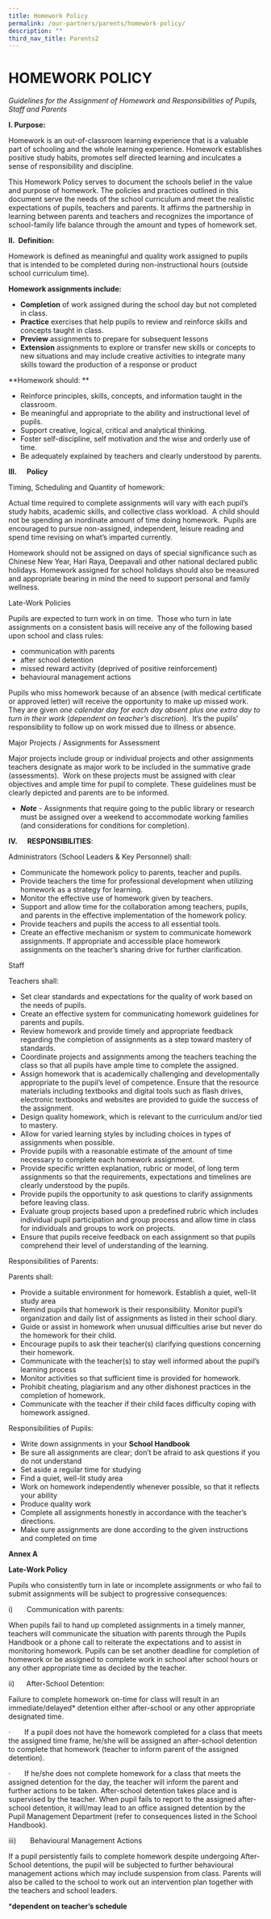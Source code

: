 ```yaml
---
title: Homework Policy
permalink: /our-partners/parents/homework-policy/
description: ""
third_nav_title: Parents2
---
```

# **HOMEWORK POLICY**

_Guidelines for the Assignment of Homework and Responsibilities of Pupils, Staff and Parents_  

**I. Purpose:**

Homework is an out-of-classroom learning experience that is a valuable part of schooling and the whole learning experience. Homework establishes positive study habits, promotes self directed learning and inculcates a sense of responsibility and discipline.

This Homework Policy serves to document the schools belief in the value and purpose of homework. The policies and practices outlined in this document serve the needs of the school curriculum and meet the realistic expectations of pupils, teachers and parents. It affirms the partnership in learning between parents and teachers and recognizes the importance of school-family life balance through the amount and types of homework set.

  

**II.  Definition:**

Homework is defined as meaningful and quality work assigned to pupils that is intended to be completed during non-instructional hours (outside school curriculum time).

**Homework assignments include:**

*   **Completion** of work assigned during the school day but not completed in class.
*   **Practice** exercises that help pupils to review and reinforce skills and concepts taught in class.
*   **Preview** assignments to prepare for subsequent lessons
*   **Extension** assignments to explore or transfer new skills or concepts to new situations and may include creative activities to integrate many skills toward the production of a response or product 

**Homework should: **

*   Reinforce principles, skills, concepts, and information taught in the classroom.
*   Be meaningful and appropriate to the ability and instructional level of pupils.
*   Support creative, logical, critical and analytical thinking.
*   Foster self-discipline, self motivation and the wise and orderly use of time.
*   Be adequately explained by teachers and clearly understood by parents.


**III.      Policy**

Timing, Scheduling and Quantity of homework:

Actual time required to complete assignments will vary with each pupil’s study habits, academic skills, and collective class workload.  A child should not be spending an inordinate amount of time doing homework.  Pupils are encouraged to pursue non-assigned, independent, leisure reading and spend time revising on what’s imparted currently.

Homework should not be assigned on days of special significance such as Chinese New Year, Hari Raya, Deepavali and other national declared public holidays. Homework assigned for school holidays should also be measured and appropriate bearing in mind the need to support personal and family wellness.

Late-Work Policies

Pupils are expected to turn work in on time.  Those who turn in late assignments on a consistent basis will receive any of the following based upon school and class rules:

*   communication with parents
*   after school detention
*   missed reward activity (deprived of positive reinforcement)
*   behavioural management actions

Pupils who miss homework because of an absence (with medical certificate or approved letter) will receive the opportunity to make up missed work.  They are given _one calendar day for each day absent plus one extra day to turn in their work_ (_dependent on teacher’s discretion_).  It’s the pupils’ responsibility to follow up on work missed due to illness or absence.

Major Projects / Assignments for Assessment

Major projects include group or individual projects and other assignments teachers designate as major work to be included in the summative grade (assessments).  Work on these projects must be assigned with clear objectives and ample time for pupil to complete. These guidelines must be clearly depicted and parents are to be informed.

*   **_Note_** \- Assignments that require going to the public library or research must be assigned over a weekend to accommodate working families (and considerations for conditions for completion).


**IV.      RESPONSIBILITIES**:

Administrators (School Leaders & Key Personnel) shall:

*   Communicate the homework policy to parents, teacher and pupils.
*   Provide teachers the time for professional development when utilizing homework as a strategy for learning.
*   Monitor the effective use of homework given by teachers.
*   Support and allow time for the collaboration among teachers, pupils, and parents in the effective implementation of the homework policy.
*   Provide teachers and pupils the access to all essential tools.
*   Create an effective mechanism or system to communicate homework assignments. If appropriate and accessible place homework assignments on the teacher’s sharing drive for further clarification.

Staff

Teachers shall:

*   Set clear standards and expectations for the quality of work based on the needs of pupils.
*   Create an effective system for communicating homework guidelines for parents and pupils.
*   Review homework and provide timely and appropriate feedback regarding the completion of assignments as a step toward mastery of standards.
*   Coordinate projects and assignments among the teachers teaching the class so that all pupils have ample time to complete the assigned.
*   Assign homework that is academically challenging and developmentally appropriate to the pupil’s level of competence. Ensure that the resource materials including textbooks and digital tools such as flash drives, electronic textbooks and websites are provided to guide the success of the assignment.
*   Design quality homework, which is relevant to the curriculum and/or tied to mastery.
*   Allow for varied learning styles by including choices in types of assignments when possible.
*   Provide pupils with a reasonable estimate of the amount of time necessary to complete each homework assignment.
*   Provide specific written explanation, rubric or model, of long term assignments so that the requirements, expectations and timelines are clearly understood by the pupils.
*   Provide pupils the opportunity to ask questions to clarify assignments before leaving class.
*   Evaluate group projects based upon a predefined rubric which includes individual pupil participation and group process and allow time in class for individuals and groups to work on projects.
*   Ensure that pupils receive feedback on each assignment so that pupils comprehend their level of understanding of the learning.

Responsibilities of Parents:

Parents shall:

*   Provide a suitable environment for homework. Establish a quiet, well-lit study area
*   Remind pupils that homework is their responsibility. Monitor pupil’s organization and daily list of assignments as listed in their school diary.
*   Guide or assist in homework when unusual difficulties arise but never do the homework for their child.
*   Encourage pupils to ask their teacher(s) clarifying questions concerning their homework.
*   Communicate with the teacher(s) to stay well informed about the pupil’s learning process
*   Monitor activities so that sufficient time is provided for homework.
*   Prohibit cheating, plagiarism and any other dishonest practices in the completion of homework.
*   Communicate with the teacher if their child faces difficulty coping with homework assigned.

Responsibilities of Pupils:

*   Write down assignments in your **School Handbook**
*   Be sure all assignments are clear; don’t be afraid to ask questions if you do not understand
*   Set aside a regular time for studying
*   Find a quiet, well-lit study area
*   Work on homework independently whenever possible, so that it reflects your ability
*   Produce quality work
*   Complete all assignments honestly in accordance with the teacher’s directions.
*   Make sure assignments are done according to the given instructions and completed on time

**Annex A**

**Late-Work Policy**

Pupils who consistently turn in late or incomplete assignments or who fail to submit assignments will be subject to progressive consequences:

i)       Communication with parents:

When pupils fail to hand up completed assignments in a timely manner, teachers will communicate the situation with parents through the Pupils Handbook or a phone call to reiterate the expectations and to assist in monitoring homework. Pupils can be set another deadline for completion of homework or be assigned to complete work in school after school hours or any other appropriate time as decided by the teacher.

ii)      After-School Detention:

Failure to complete homework on-time for class will result in an immediate/delayed\* detention either after-school or any other appropriate designated time.

·       If a pupil does not have the homework completed for a class that meets the assigned time frame, he/she will be assigned an after-school detention to complete that homework (teacher to inform parent of the assigned detention).

·       If he/she does not complete homework for a class that meets the assigned detention for the day, the teacher will inform the parent and further actions to be taken. After-school detention takes place and is supervised by the teacher. When pupil fails to report to the assigned after-school detention, it will/may lead to an office assigned detention by the Pupil Management Department (refer to consequences listed in the School Handbook).

iii)       Behavioural Management Actions

If a pupil persistently fails to complete homework despite undergoing After-School detentions, the pupil will be subjected to further behavioural management actions which may include suspension from class. Parents will also be called to the school to work out an intervention plan together with the teachers and school leaders.

\***dependent on teacher’s schedule**